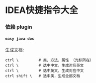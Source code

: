 # IDEA快捷指令大全

### 依赖 plugin 
#### ```easy java doc``` 
生成文档:
```
ctrl \         # 类、方法、属性 （光标所在）
ctrl \         # 选中中文，生成对应英文
ctrl \         # 选中英文，生成对应中文
ctrl shift \   # 选中类，生成全部文档
```


